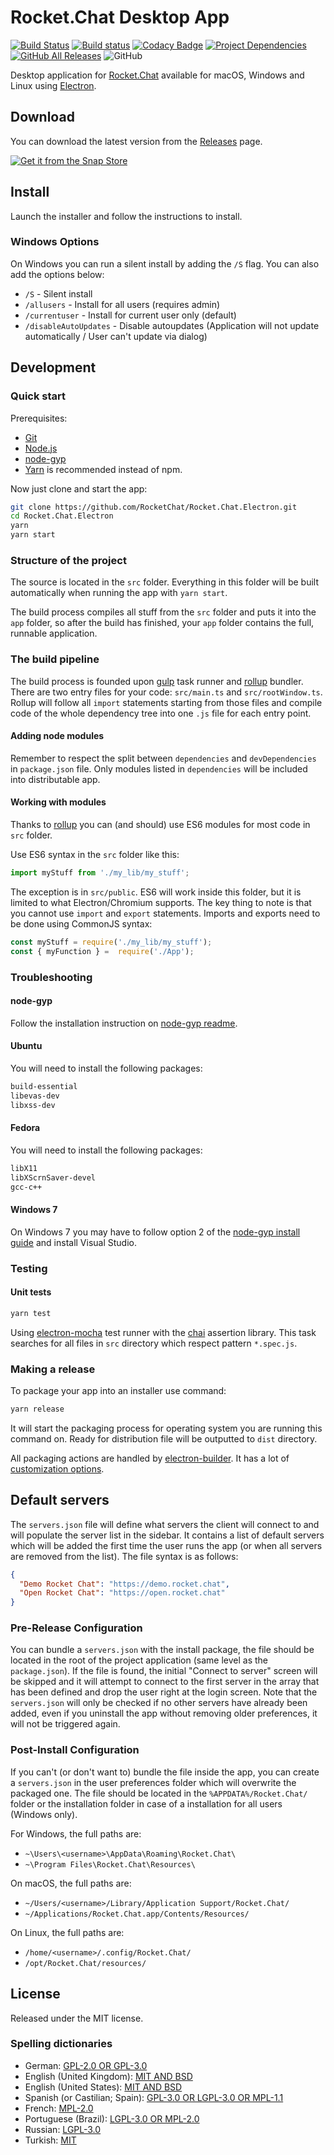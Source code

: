 # Rocket.Chat Desktop App

[![Build Status](https://img.shields.io/travis/RocketChat/Rocket.Chat.Electron/master.svg?logo=travis)](https://travis-ci.org/RocketChat/Rocket.Chat.Electron)
[![Build status](https://img.shields.io/appveyor/ci/RocketChat/rocket-chat-electron/master.svg?logo=appveyor)](https://ci.appveyor.com/project/RocketChat/rocket-chat-electron)
[![Codacy Badge](https://api.codacy.com/project/badge/Grade/3a87141c0a4442809d9a2bff455e3102)](https://www.codacy.com/app/tassoevan/Rocket.Chat.Electron?utm_source=github.com&amp;utm_medium=referral&amp;utm_content=RocketChat/Rocket.Chat.Electron&amp;utm_campaign=Badge_Grade)
[![Project Dependencies](https://david-dm.org/RocketChat/Rocket.Chat.Electron.svg)](https://david-dm.org/RocketChat/Rocket.Chat.Electron)
[![GitHub All Releases](https://img.shields.io/github/downloads/RocketChat/Rocket.Chat.Electron/total.svg)](https://github.com/RocketChat/Rocket.Chat.Electron/releases/latest)
![GitHub](https://img.shields.io/github/license/RocketChat/Rocket.Chat.Electron.svg)

Desktop application for [Rocket.Chat] available for macOS, Windows and Linux
using [Electron].

[Rocket.Chat]: https://github.com/RocketChat/Rocket.Chat
[Electron]: https://electronjs.org/

## Download

You can download the latest version from the [Releases] page.

[Releases]: https://github.com/RocketChat/Rocket.Chat.Electron/releases/latest

[![Get it from the Snap Store](https://snapcraft.io/static/images/badges/en/snap-store-black.svg)](https://snapcraft.io/rocketchat-desktop)

## Install

Launch the installer and follow the instructions to install.

### Windows Options

On Windows you can run a silent install by adding the `/S` flag. You can also
add the options below:

- `/S` - Silent install
- `/allusers` - Install for all users (requires admin)
- `/currentuser` - Install for current user only (default)
- `/disableAutoUpdates` - Disable autoupdates (Application will not update
  automatically / User can't update via dialog)

## Development

### Quick start

Prerequisites:

- [Git](http://git-scm.com/book/en/v2/Getting-Started-Installing-Git)
- [Node.js](https://nodejs.org)
- [node-gyp](https://github.com/nodejs/node-gyp#installation)
- [Yarn](http://yarnpkg.com/) is recommended instead of npm.

Now just clone and start the app:

```sh
git clone https://github.com/RocketChat/Rocket.Chat.Electron.git
cd Rocket.Chat.Electron
yarn
yarn start
```

### Structure of the project

The source is located in the `src` folder. Everything in this folder will be
built automatically when running the app with `yarn start`.

The build process compiles all stuff from the `src` folder and puts it into the
`app` folder, so after the build has finished, your `app` folder contains the
full, runnable application.

### The build pipeline

The build process is founded upon [gulp] task runner and [rollup] bundler. There
are two entry files for your code: `src/main.ts` and `src/rootWindow.ts`. Rollup
will follow all `import` statements starting from those files and compile code
of the whole dependency tree into one `.js` file for each entry point.

[gulp]: https://github.com/gulpjs/gulp
[rollup]: https://github.com/rollup/rollup

#### Adding node modules

Remember to respect the split between `dependencies` and `devDependencies` in
`package.json` file. Only modules listed in `dependencies` will be included into
distributable app.

#### Working with modules

Thanks to [rollup] you can (and should) use ES6 modules for most code in `src`
folder.

[rollup]: https://github.com/rollup/rollup

Use ES6 syntax in the `src` folder like this:

```js
import myStuff from './my_lib/my_stuff';
```

The exception is in `src/public`. ES6 will work inside this folder, but it is
limited to what Electron/Chromium supports. The key thing to note is that you
cannot use `import` and `export` statements. Imports and exports need to be done
using CommonJS syntax:

```js
const myStuff = require('./my_lib/my_stuff');
const { myFunction } =  require('./App');
```

### Troubleshooting

#### node-gyp

Follow the installation instruction on [node-gyp readme].

[node-gyp readme]: https://github.com/nodejs/node-gyp#installation

#### Ubuntu

You will need to install the following packages:

```sh
build-essential
libevas-dev
libxss-dev
```

#### Fedora

You will need to install the following packages:

```sh
libX11
libXScrnSaver-devel
gcc-c++
```

#### Windows 7

On Windows 7 you may have to follow option 2 of the [node-gyp install guide]
and install Visual Studio.

[node-gyp install guide]: https://github.com/nodejs/node-gyp#installation

### Testing

#### Unit tests

```sh
yarn test
```

Using [electron-mocha] test runner with the [chai] assertion library. This task
searches for all files in `src` directory which respect pattern `*.spec.js`.

[electron-mocha]: https://github.com/jprichardson/electron-mocha
[chai]: http://chaijs.com/api/assert/

### Making a release

To package your app into an installer use command:

```sh
yarn release
```

It will start the packaging process for operating system you are running this
command on. Ready for distribution file will be outputted to `dist` directory.

All packaging actions are handled by [electron-builder]. It has a lot of
[customization options].

[electron-builder]: https://github.com/electron-userland/electron-builder
[customization options]: https://github.com/electron-userland/electron-builder/wiki/Options

## Default servers

The `servers.json` file will define what servers the client will connect to and
will populate the server list in the sidebar. It contains a list of default
servers which will be added the first time the user runs the app (or when all
servers are removed from the list).
The file syntax is as follows:

```json
{
  "Demo Rocket Chat": "https://demo.rocket.chat",
  "Open Rocket Chat": "https://open.rocket.chat"
}
```

### Pre-Release Configuration

You can bundle a `servers.json` with the install package, the file should be
located in the root of the project application (same level as the
`package.json`). If the file is found, the initial "Connect to server" screen
will be skipped and it will attempt to connect to the first server in the array
that has been defined and drop the user right at the login screen. Note that the
`servers.json` will only be checked if no other servers have already been added,
even if you uninstall the app without removing older preferences, it will not be
triggered again.

### Post-Install Configuration

If you can't (or don't want to) bundle the file inside the app, you can create a
`servers.json` in the user preferences folder which will overwrite the packaged
one. The file should be located in the `%APPDATA%/Rocket.Chat/` folder or the
installation folder in case of a installation for all users (Windows only).

For Windows, the full paths are:

- `~\Users\<username>\AppData\Roaming\Rocket.Chat\`
- `~\Program Files\Rocket.Chat\Resources\`

On macOS, the full paths are:

- `~/Users/<username>/Library/Application Support/Rocket.Chat/`
- `~/Applications/Rocket.Chat.app/Contents/Resources/`

On Linux, the full paths are:

- `/home/<username>/.config/Rocket.Chat/`
- `/opt/Rocket.Chat/resources/`

## License

Released under the MIT license.

### Spelling dictionaries

- German: [GPL-2.0 OR GPL-3.0](https://github.com/wooorm/dictionaries/blob/master/dictionaries/de/license)
- English (United Kingdom): [MIT AND BSD](https://github.com/wooorm/dictionaries/blob/master/dictionaries/en-GB/license)
- English (United States): [MIT AND BSD](https://github.com/wooorm/dictionaries/blob/master/dictionaries/en-US/license)
- Spanish (or Castilian; Spain): [GPL-3.0 OR LGPL-3.0 OR MPL-1.1](https://github.com/wooorm/dictionaries/blob/master/dictionaries/es-ES/license)
- French: [MPL-2.0](https://github.com/wooorm/dictionaries/blob/master/dictionaries/fr/license)
- Portuguese (Brazil): [LGPL-3.0 OR MPL-2.0](https://github.com/wooorm/dictionaries/blob/master/dictionaries/pt-BR/license)
- Russian: [LGPL-3.0](https://github.com/wooorm/dictionaries/blob/master/dictionaries/ru/license)
- Turkish: [MIT](https://github.com/wooorm/dictionaries/blob/master/dictionaries/tr/license)
